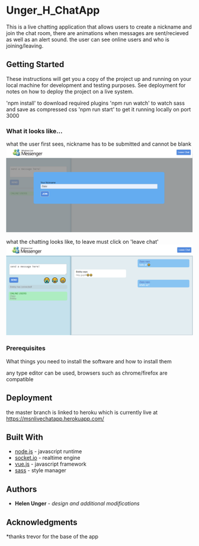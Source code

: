 # Unger_H_ChatApp

This is a live chatting application that allows users to create a nickname and join the chat room, there are animations when messages are sent/recieved as well as an alert sound. the user can see online users and who is joining/leaving.

## Getting Started

These instructions will get you a copy of the project up and running on your local machine for development and testing purposes. See deployment for notes on how to deploy the project on a live system.

'npm install' to download required plugins
'npm run watch' to watch sass and save as compressed css
'npm run start' to get it running locally on port 3000 

### What it looks like...
what the user first sees, nickname has to be submitted and cannot be blank
![](public/images/chatapp.png)

what the chatting looks like, to leave must click on 'leave chat'
![](public/images/emojis.png)

### Prerequisites

What things you need to install the software and how to install them

any type editor can be used, browsers such as chrome/firefox are compatible

## Deployment

the master branch is linked to heroku which is currently live at https://msnlivechatapp.herokuapp.com/

## Built With

* [node.js](https://nodejs.org/en/docs/) - javascript runtime
* [socket.io](https://socket.io/) - realtime engine
* [vue.js](https://vuejs.org/) - javascript framework
* [sass](https://sass-lang.com/documentation/file.SASS_REFERENCE.html) - style manager

## Authors

* **Helen Unger** - *design and additional modifications*

## Acknowledgments

*thanks trevor for the base of the app
